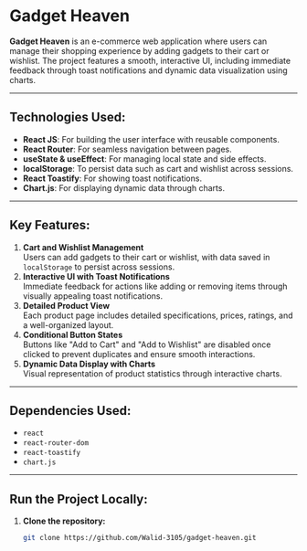 # Gadget Heaven

**Gadget Heaven** is an e-commerce web application where users can manage their shopping experience by adding gadgets to their cart or wishlist. The project features a smooth, interactive UI, including immediate feedback through toast notifications and dynamic data visualization using charts.

---

## Technologies Used:

- **React JS**: For building the user interface with reusable components.
- **React Router**: For seamless navigation between pages.
- **useState & useEffect**: For managing local state and side effects.
- **localStorage**: To persist data such as cart and wishlist across sessions.
- **React Toastify**: For showing toast notifications.
- **Chart.js**: For displaying dynamic data through charts.

---

## Key Features:

1. **Cart and Wishlist Management**  
   Users can add gadgets to their cart or wishlist, with data saved in `localStorage` to persist across sessions.
2. **Interactive UI with Toast Notifications**  
   Immediate feedback for actions like adding or removing items through visually appealing toast notifications.
3. **Detailed Product View**  
   Each product page includes detailed specifications, prices, ratings, and a well-organized layout.
4. **Conditional Button States**  
   Buttons like "Add to Cart" and "Add to Wishlist" are disabled once clicked to prevent duplicates and ensure smooth interactions.
5. **Dynamic Data Display with Charts**  
   Visual representation of product statistics through interactive charts.

---

## Dependencies Used:

- `react`
- `react-router-dom`
- `react-toastify`
- `chart.js`

---

## Run the Project Locally:

1. **Clone the repository:**
   ```bash
   git clone https://github.com/Walid-3105/gadget-heaven.git
   ```
